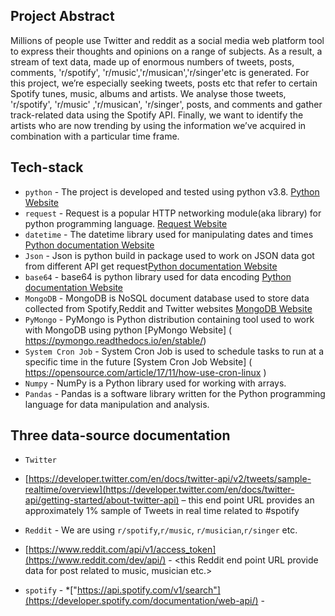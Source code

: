 ## Project Abstract

Millions of people use Twitter and reddit as a social media web platform tool to express their thoughts and opinions on a range of subjects. As a result, a stream of text data, made up of enormous numbers of tweets, posts, comments, 'r/spotify', 'r/music','r/musican','r/singer'etc is generated. For this project, we’re especially seeking tweets, posts etc that refer to certain Spotify tunes, music, albums and artists. We analyse those tweets, 'r/spotify', 'r/music' ,'r/musican', 'r/singer', posts, and comments and gather track-related data using the Spotify API. Finally, we want to identify the artists who are now trending by using the information we’ve acquired in combination with a particular time frame.

## Tech-stack

- `python` - The project is developed and tested using python v3.8. [Python Website](https://www.python.org/)
- `request` - Request is a popular HTTP networking module(aka library) for python programming language. [Request Website](https://docs.python-requests.org/en/latest/#)
- `datetime` - The datetime library used for manipulating dates and times [Python documentation Website](https://docs.python.org/3/library/datetime.html)
- `Json` - Json is python build in package used to work on JSON data got from different API get request[Python documentation Website](https://docs.python.org/3/library/datetime.html)
- `base64` - base64 is python library used for data encoding [Python documentation Website](https://docs.python.org/3/library/datetime.html)
- `MongoDB` - MongoDB is NoSQL document database used to store data collected from Spotify,Reddit and Twitter websites [MongoDB Website](https://www.mongodb.com/)
- `PyMongo` - PyMongo is Python distribution containing tool used to work with MongoDB using python [PyMongo Website]
  ( https://pymongo.readthedocs.io/en/stable/)
- `System Cron Job` - System Cron Job is used to schedule tasks to run at a specific time in the future [System Cron Job Website]
  ( https://opensource.com/article/17/11/how-use-cron-linux )
- `Numpy` - NumPy is a Python library used for working with arrays.
- `Pandas` - Pandas is a software library written for the Python programming language for data manipulation and analysis.

## Three data-source documentation

- `Twitter`
- [https://developer.twitter.com/en/docs/twitter-api/v2/tweets/sample-realtime/overview](https://developer.twitter.com/en/docs/twitter-api/getting-started/about-twitter-api) – this end point URL provides an approximately 1% sample of Tweets in real time related to #spotify

- `Reddit` - We are using `r/spotify`,`r/music`, `r/musician`,`r/singer` etc.
- [https://www.reddit.com/api/v1/access_token](https://www.reddit.com/dev/api/) - <this Reddit end point URL provide data for post related to music, musician etc.>

- `spotify` - \*["https://api.spotify.com/v1/search"](https://developer.spotify.com/documentation/web-api/) - <this Spotify end point url provides data for artist and album >
